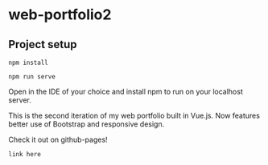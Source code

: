 # web-portfolio2

## Project setup
```
npm install

npm run serve
```
Open in the IDE of your choice and install npm to run on your localhost server.

This is the second iteration of my web portfolio built in Vue.js. Now features better use of Bootstrap and responsive design.

Check it out on github-pages!
```
link here
```
